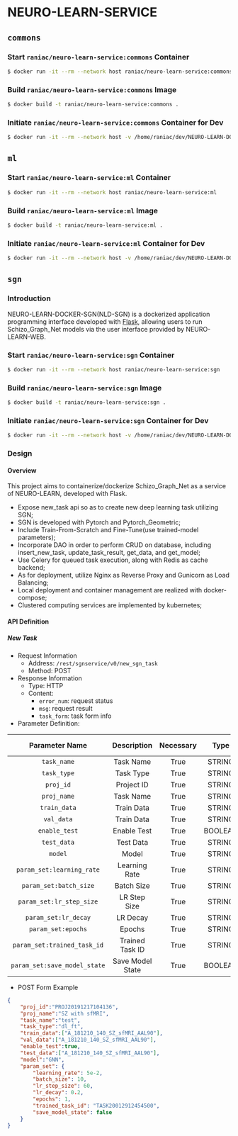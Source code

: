 # NEURO-LEARN-SERVICE

## ```commons```

### Start ```raniac/neuro-learn-service:commons``` Container

```bash
$ docker run -it --rm --network host raniac/neuro-learn-service:commons
```

### Build ```raniac/neuro-learn-service:commons``` Image

```bash
$ docker build -t raniac/neuro-learn-service:commons .
```

### Initiate ```raniac/neuro-learn-service:commons``` Container for Dev

```bash
$ docker run -it --rm --network host -v /home/raniac/dev/NEURO-LEARN-DOCKER/services/commons:/nls-commons raniac/neuro-learn-service:commons /bin/bash
```

## ```ml```

### Start ```raniac/neuro-learn-service:ml``` Container

```bash
$ docker run -it --rm --network host raniac/neuro-learn-service:ml
```

### Build ```raniac/neuro-learn-service:ml``` Image

```bash
$ docker build -t raniac/neuro-learn-service:ml .
```

### Initiate ```raniac/neuro-learn-service:ml``` Container for Dev

```bash
$ docker run -it --rm --network host -v /home/raniac/dev/NEURO-LEARN-DOCKER/services/ml:/nls-ml raniac/neuro-learn-service:ml /bin/bash
```

## ```sgn```

### Introduction

NEURO-LEARN-DOCKER-SGN(NLD-SGN) is a dockerized application programming interface developed with [Flask](https://dormousehole.readthedocs.io/en/latest/), allowing users to run Schizo_Graph_Net models via the user interface provided by NEURO-LEARN-WEB.

### Start ```raniac/neuro-learn-service:sgn``` Container

```bash
$ docker run -it --rm --network host raniac/neuro-learn-service:sgn
```

### Build ```raniac/neuro-learn-service:sgn``` Image

```bash
$ docker build -t raniac/neuro-learn-service:sgn .
```

### Initiate ```raniac/neuro-learn-service:sgn``` Container for Dev

```bash
$ docker run -it --rm --network host -v /home/raniac/dev/NEURO-LEARN-DOCKER/services/sgn:/nls-sgn raniac/neuro-learn-service:sgn /bin/bash
```

### Design

#### Overview

This project aims to containerize/dockerize Schizo_Graph_Net as a service of NEURO-LEARN, developed with Flask.

- Expose new_task api so as to create new deep learning task utilizing SGN;
- SGN is developed with Pytorch and Pytorch_Geometric;
- Include Train-From-Scratch and Fine-Tune(use trained-model parameters);
- Incorporate DAO in order to perform CRUD on database, including insert_new_task, update_task_result, get_data, and get_model;
- Use Celery for queued task execution, along with Redis as cache backend;
- As for deployment, utilize Nginx as Reverse Proxy and Gunicorn as Load Balancing;
- Local deployment and container management are realized with docker-compose;
- Clustered computing services are implemented by kubernetes;

#### API Definition

##### *New Task*

- Request Information
  - Address: ```/rest/sgnservice/v0/new_sgn_task```
  - Method: POST
- Response Information
  - Type: HTTP
  - Content:
    - ```error_num```: request status
    - ```msg```: request result
    - ```task_form```: task form info
- Parameter Definition:

Parameter Name | Description | Necessary | Type | Default Value
:-: | :-: | :-: | :-: | :-:
```task_name``` | Task Name | True | STRING |
```task_type``` | Task Type | True | STRING |
```proj_id``` | Project ID | True | STRING |
```proj_name``` | Task Name | True | STRING |
```train_data``` | Train Data | True | STRING |
```val_data``` | Train Data | True | STRING |
```enable_test``` | Enable Test | True | BOOLEAN |
```test_data``` | Test Data | True | STRING |
```model``` | Model | True | STRING |
```param_set:learning_rate``` | Learning Rate | True | STRING |
```param_set:batch_size``` | Batch Size | True | STRING |
```param_set:lr_step_size``` | LR Step Size | True | STRING |
```param_set:lr_decay``` | LR Decay | True | STRING |
```param_set:epochs``` | Epochs | True | STRING |
```param_set:trained_task_id``` | Trained Task ID | True | STRING |
```param_set:save_model_state``` | Save Model State | True | BOOLEAN |

- POST Form Example

```json
{
    "proj_id":"PROJ20191217104136",
    "proj_name":"SZ with sfMRI",
    "task_name":"test",
    "task_type":"dl_ft",
    "train_data":["A_181210_140_SZ_sfMRI_AAL90"],
    "val_data":["A_181210_140_SZ_sfMRI_AAL90"],
    "enable_test":true,
    "test_data":["A_181210_140_SZ_sfMRI_AAL90"],
    "model":"GNN",
    "param_set": {
        "learning_rate": 5e-2,
        "batch_size": 10,
        "lr_step_size": 60,
        "lr_decay": 0.2,
        "epochs": 1,
        "trained_task_id": "TASK20012912454500",
        "save_model_state": false
    }
}
```
